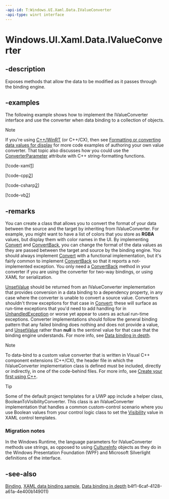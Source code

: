```yaml
---
-api-id: T:Windows.UI.Xaml.Data.IValueConverter
-api-type: winrt interface
---
```


<!-- Interface syntax.
public interface IValueConverter : 
-->

# Windows.UI.Xaml.Data.IValueConverter

## -description
Exposes methods that allow the data to be modified as it passes through the binding engine.

## -examples
The following example shows how to implement the IValueConverter interface and use the converter when data binding to a collection of objects.

> [!NOTE]
> If you're using [C++/WinRT](/windows/uwp/cpp-and-winrt-apis/index) (or C++/CX), then see [Formatting or converting data values for display](/windows/uwp/data-binding/data-binding-quickstart#formatting-or-converting-data-values-for-display) for more code examples of authoring your own value converter. That topic also discusses how you could use the [ConverterParameter](binding_converterparameter.md) attribute with C++ string-formatting functions.

[!code-xaml[1](../windows.ui.xaml.controls.primitives/code/DataBindingConverterParameterEx/csharp/Page.xaml#Snippet1)]

[!code-cpp[2](../windows.ui.xaml.controls.primitives/code/DataBindingConverterParameterEx/cpp/MainPage.xaml.h#Snippet2)]

[!code-csharp[2](../windows.ui.xaml.controls.primitives/code/DataBindingConverterParameterEx/csharp/Page.xaml.cs#Snippet2)]

[!code-vb[2](../windows.ui.xaml.controls.primitives/code/DataBindingConverterParameterEx/vbnet/Page.xaml.vb#Snippet2)]

## -remarks
You can create a class that allows you to convert the format of your data between the source and the target by inheriting from IValueConverter. For example, you might want to have a list of colors that you store as **RGBA** values, but display them with color names in the UI. By implementing [Convert](ivalueconverter_convert_101701969.md) and [ConvertBack](ivalueconverter_convertback_2106225504.md), you can change the format of the data values as they are passed between the target and source by the binding engine.
You should always implement [Convert](ivalueconverter_convert_101701969.md) with a functional implementation, but it's fairly common to implement [ConvertBack](ivalueconverter_convertback_2106225504.md) so that it reports a not-implemented exception. You only need a [ConvertBack](ivalueconverter_convertback_2106225504.md) method in your converter if you are using the converter for two-way bindings, or using XAML for serialization.

[UnsetValue](../windows.ui.xaml/dependencyproperty_unsetvalue.md) should be returned from an IValueConverter implementation that provides conversion in a data binding to a dependency property, in any case where the converter is unable to convert a source value. Converters shouldn't throw exceptions for that case in [Convert](ivalueconverter_convert_101701969.md); these will surface as run-time exceptions that you'd need to add handling for in [UnhandledException](../windows.ui.xaml/application_unhandledexception.md) or worse yet appear to users as actual run-time exceptions. Converter implementations should follow the general binding pattern that any failed binding does nothing and does not provide a value, and [UnsetValue](../windows.ui.xaml/dependencyproperty_unsetvalue.md) rather than **null** is the sentinel value for that case that the binding engine understands. For more info, see [Data binding in depth](/windows/uwp/data-binding/data-binding-in-depth).


> [!NOTE]
> To data-bind to a custom value converter that is written in Visual C++ component extensions (C++/CX), the header file in which the IValueConverter implementation class is defined must be included, directly or indirectly, in one of the code-behind files. For more info, see [Create your first  using C++](https://docs.microsoft.com/previous-versions/windows/hh465045(v=win.10)).

> [!TIP]
> Some of the default project templates for a UWP app include a helper class, BooleanToVisibilityConverter. This class is an IValueConverter implementation that handles a common custom-control scenario where you use Boolean values from your control logic class to set the [Visibility](../windows.ui.xaml/uielement_visibility.md) value in XAML control templates.

### Migration notes

In the Windows Runtime, the language parameters for IValueConverter methods use strings, as opposed to using [CultureInfo](https://docs.microsoft.com/dotnet/api/system.globalization.cultureinfo?redirectedfrom=MSDN) objects as they do in the Windows Presentation Foundation (WPF) and Microsoft Silverlight definitions of the interface.

## -see-also
[Binding](binding.md), [XAML data binding sample](https://github.com/Microsoft/Windows-universal-samples/tree/master/Samples/XamlBind), [Data binding in depth](https://docs.microsoft.com/windows/uwp/data-binding/data-binding-in-depth)
b4f1-6caf-4128-a61a-4e400b149011)
